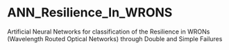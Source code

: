 # ANN_Resilience_In_WRONS
Artificial Neural Networks for classification of the Resilience in WRONs (Wavelength Routed Optical Networks) through Double and Simple Failures
